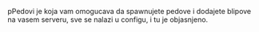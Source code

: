 
pPedovi je koja vam omogucava da spawnujete pedove i dodajete blipove na vasem serveru, sve se nalazi u configu, i tu je objasnjeno.
